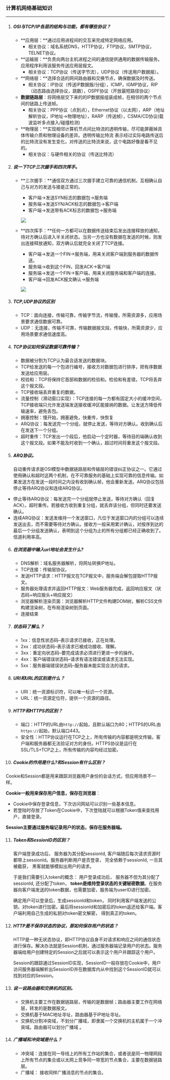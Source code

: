 ### 计算机网络基础知识

***

1. ##### OSI与TCP/IP各层的结构与功能，都有哪些协议？

   - **应用层：**通过应用进程间的交互来完成特定网络应用。
     - 相关协议：域名系统DNS，HTTP协议，FTP协议，SMTP协议，TELNET协议。
   - **运输层：**负责向两台主机进程之间的通信提供通用的数据传输服务。应用程序利用该服务传送应用层报文。
     - 相关协议：TCP协议（传送字节流），UDP协议（传送用户数据报）。
   - **网络层：**选择合适的网间路由器和交换节点，确保数据及时传送。
     - 相关协议：IP协议（传送IP数据报/分组），ICMP，IGMP协议，RIP（动态路由选择协议，跳数），OSPF协议（开放最短路径协议）
   - **数据链路层**：将网络层交下来的的IP数据报组装成帧，在相邻的两个节点间的链路上传送帧。
     - 相关协议：PPP协议（点到点），Ethernet协议（以太网），ARP（地址解析协议，IP地址->物理地址），RARP（传送帧），CSMA/CD协议(载波监听多点接入/碰撞检测)
   - **物理层：**实现相邻计算机节点间比特流的透明传输，尽可能屏蔽掉具体传输介质和物理设备的差异。透明传输比特流 表示经过实际电路传送后的比特流没有发生变化，对传送的比特流来说，这个电路好像是看不见的。
     - 相关协议：与硬件相关的协议（传送比特流）

2. ##### 说一下TCP三次握手和四次挥手。

   - **三次握手：**通信双方通过三次握手建立可靠的通信机制，互相确认自己与对方的发送与接是正常的。
   
     - 客户端->发送SYN标志的数据包->服务端
     - 服务端->发送SYN/ACK标志的数据包->客户端
     - 客户端->发送带有ACK标志的数据包->服务端
   
     ![](https://img-blog.csdn.net/20170605110405666?watermark/2/text/aHR0cDovL2Jsb2cuY3Nkbi5uZXQvcXpjc3U=/font/5a6L5L2T/fontsize/400/fill/I0JBQkFCMA==/dissolve/70/gravity/SouthEast)
   
   - **四次挥手：**任何一方都可以在数据传送结束后发出连接释放的通知，待对方确认后进入半关闭状态。当另一方也没有数据在发送的时候，则发出连接释放通知，双方确认后就完全关闭了TCP连接。
   
     - 客户端->发送一个FIN->服务端，用来关闭客户端到服务器的数据传送。
     - 服务端->收到这个FIN，回发ACK->客户端
     - 服务端->发送一个FIN->客户端，用来关闭服务端和客户端的连接。
     - 客户端->回发ACK报文确认->服务端
   
     ![](https://img-blog.csdn.net/20170606084851272?watermark/2/text/aHR0cDovL2Jsb2cuY3Nkbi5uZXQvcXpjc3U=/font/5a6L5L2T/fontsize/400/fill/I0JBQkFCMA==/dissolve/70/gravity/SouthEast)
   
3. ##### TCP,UDP协议的区别

   - TCP：面向连接，传输可靠，传输字节流，传输慢，所需资源多，应用场景要求通信数据可靠。
   - UDP：无连接，传输不可靠，传输数据报文段，传输快，所需资源少，应用场景要求通信速度高。

4. ##### TCP协议如何保证数据可靠传输？

   - 数据被分割为TCP认为最合适发送的数据块。
   - TCP给发送的每一个包进行编号，接收方对数据包进行排序，把有序数据发送给应用层。
   - 校验和：TCP将保持它首部和数据的检验和。检验和有差错，TCP将丢弃这个报文段。
   - TCP接收端丢弃重复的数据。
   - 流量控制（滑动窗口实现）：TCP连接的每一方都有固定大小的缓冲空间，TCP接收端只允许发送端发送接收缓冲区能接纳的数据。让发送方降低传输速率，避免丢包。
   - 拥塞控制：慢开始，拥塞避免，快重传，快恢复
   - ARQ协议：每发送完一个分组，就停止发送，等待对方确认。收到确认后在发送下一个分组。
   - 超时重传：TCP发出一个段后，他启动一个定时器，等待目的端确认收到这个报文段。如果不能及时收到一个确认，超过时间将重发这个报文段。

5. ##### ARQ协议。

   自动重传请求是OSI模型中数据链路层和传输层的错误纠正协议之一。它通过使用确认和超时这两个机制，在不可靠服务的基础上实现可靠的信息传输。如果发送方在发送一段时间之内没有收到确认帧，他会重新发送。ARQ协议包括停止等待ARQ协议和连续ARQ协议。

  - 停止等待ARQ协议：每发送完一个分组就停止发送，等待对方确认（回复ACK）。超时重传。若接收方收到重复分组，就丢弃该分组，但同时还要发送确认。
  - 连续ARQ协议：发送发维持一个发送窗口，凡位于发送窗口内的分组可以连续发送出去，而不需要等待对方确认。接收方一般采用累计确认，对按序到达的最后一个分组发送确认，表明到这个分组为止的所有分组都已经正确收到了。信道利用率高。

6. ##### 在浏览器中输入url地址会发生什么?

   - DNS解析：域名服务器解析，将网址转换IP地址。
   - TCP连接：传输层协议。
   - 发送HTTP请求：HTTP报文在TCP报文中，服务端会解包提取HTTP报文。
   - 服务器处理请求并返回HTTP报文：Web服务器完成，返回响应报文（状态码+响应报头+响应报文）
   - 浏览器解析渲染页面：浏览器解析HTTP文件构建DOM树，解析CSS文件构建渲染树，在布局渲染树到页面。
   - 连接结束

7. ##### 状态码了解么？

   - 1xx：信息性状态码–表示请求已接收，正在处理。
   - 2xx：成功状态码–表示请求已被成功接收、理解。
   - 3xx：重定向状态码–要完成请求必须进行更进一步的操作。
   - 4xx：客户端错误状态码–请求有语法错误或请求无法实现。
   - 5xx：服务器端错误状态码–服务器未能实现合法的请求。

8. ##### URI和URL的区别是什么？

   - URI：统一资源标识符，可以唯一标识一个资源。
   - URL：统一资源定位符，提供一个资源的路径。

9. ##### HTTP和HTTPS的区别？

   - 端口：HTTP的URL由`http://`起始，且默认端口为80；HTTPS的URL由`https://`起始，默认端口443。
   - 安全性：HTTP协议运行在TCP之上，所有传输的内容都是明文传输，客户端和服务器都无法验证对方的身份。HTTPS协议是运行在SSL/TLS+TCP之上，所有传输的内容均经过加密。

10. ##### Cookie的作用是什么?和Session有什么区别？

   Cookie和Session都是用来跟踪浏览器用户身份的会话方式，但应用场景不一样。

   **Cookie一般用来保存用户信息，保存在浏览器**：

   - Cookie中保存登录信息，下次访问网站可以识别一些基本信息。
   - 若登陆时存放了Token在Cookie中，下次登陆就可以根据Token值来查找用户，直接登录。

   **Session主要通过服务端记录用户的状态，保存在服务器端。**

11. ##### Token和SessionID的区别？

    客户端登录成功后， 服务器为其分配sessionId, 客户端随后每次请求资源时都带上sessionId。服务器判断用户是否登录， 完全依赖于sessionId, 一旦其被截获， 黑客就能够模拟出用户的请求。

    于是我们需要引入token的概念： 用户登录成功后， 服务器不但为其分配了sessionId, 还分配了token， **token是维持登录状态的关键秘密数据**。在服务器向客户端发送的token数据，也需要加密，服务端为userID进行加密。

    确定用户可以登录后，生成sessionId和token， 同时利用客户端发送的公钥，对token进行加密。最后将sessionId和加密后的token返还给客户端。客户端利用自己生成的私钥对token密文解密， 得到真正的token。 

12. ##### HTTP是不保存状态的协议，那如何保存用户的状态？

    HTTP是一种无状态协议，即HTTP协议自身不对请求和响应之间的通信状态进行保存。解决办法就是Session机制，通过服务器端记录用户的状态。服务器端给用户创建特定的Session之后就可以表示这个用户并跟踪这个用户。

    Session的跟踪通过SessionID实现，SessionID一般存放在Cookie中，用户访问服务器端解析出SessionID并在数据库内从中找到这个SessionID就可以找到对应的Session。
    
13. ##### 说一说路由器和交换机的区别。

    - 交换机主要工作在数据链路层，传输的是数据帧；路由器主要工作在网络层，转发的是数据报文。
    - 交换机基于MAC地址寻址，路由器基于IP地址寻址。
    - 交换机分割冲突域，不划分广播域，即隶属一个交换机的主机属于一个冲突域。路由器可以划分广播域 。

14. ##### 广播域和冲突域是什么？

    - 冲突域：连接在同一导线上的所有工作站的集合，或者说是同一物理网段上所有节点的集合或以太网上竞争同一带宽的节点集合，主要在数据链路层。
    - 广播域： 接收同样广播消息的节点的集合。 

